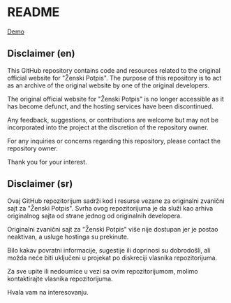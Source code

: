 # README

[Demo](https://tstojanovic8232.github.io/zenski-potpis-2018/)

## Disclaimer (en)
 
This GitHub repository contains code and resources related to the original official website for "Ženski Potpis". The purpose of this repository is to act as an archive of the original website by one of the original developers.

The original official website for "Ženski Potpis" is no longer accessible as it has become defunct, and the hosting services have been discontinued. 

Any feedback, suggestions, or contributions are welcome but may not be incorporated into the project at the discretion of the repository owner.

For any inquiries or concerns regarding this repository, please contact the repository owner.

Thank you for your interest.

## Disclaimer (sr)

Ovaj GitHub repozitorijum sadrži kod i resurse vezane za originalni zvanični sajt za "Ženski Potpis". Svrha ovog repozitorijuma je da služi kao arhiva originalnog sajta od strane jednog od originalnih developera.

Originalni zvanični sajt za "Ženski Potpis" više nije dostupan jer je postao neaktivan, a usluge hostinga su prekinute.

Bilo kakav povratni informacije, sugestije ili doprinosi su dobrodošli, ali možda neće biti uključeni u projekat po diskreciji vlasnika repozitorijuma.

Za sve upite ili nedoumice u vezi sa ovim repozitorijumom, molimo kontaktirajte vlasnika repozitorijuma.

Hvala vam na interesovanju.
